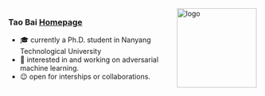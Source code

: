 <!--
**tao-bai/tao-bai** is a ✨ _special_ ✨ repository because its `README.md` (this file) appears on your GitHub profile.

Here are some ideas to get you started:

- 🔭 I’m currently working on ...
- 🌱 I’m currently learning ...
- 👯 I’m looking to collaborate on ...
- 🤔 I’m looking for help with ...
- 💬 Ask me about ...
- 📫 How to reach me: ...
- 😄 Pronouns: ...
- ⚡ Fun fact: ...
-->
<img src="https://github-readme-stats.vercel.app/api?username=tao-bai&show_icons=true&theme=vue" alt="logo" height="160" align="right" style="margin: 5px; margin-bottom: 20px;" />

### Tao Bai [Homepage](https://tao-bai.github.io/)

- :mortar_board: currently a Ph.D. student in Nanyang Technological University
- :hammer: interested in and working on adversarial machine learning.
- :wink: open for interships or collaborations.

